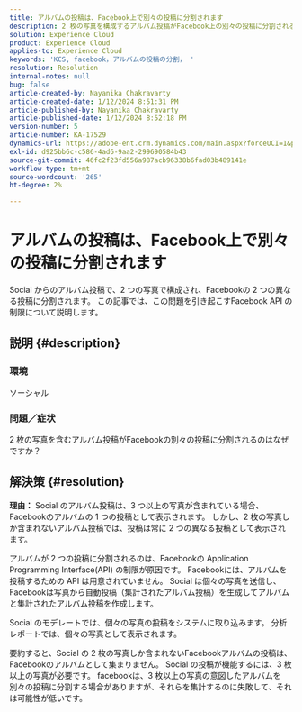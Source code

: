 ```yaml
---
title: アルバムの投稿は、Facebook上で別々の投稿に分割されます
description: 2 枚の写真を構成するアルバム投稿がFacebook上の別々の投稿に分割される理由を説明します。 これは、Facebook API の制限が原因です。
solution: Experience Cloud
product: Experience Cloud
applies-to: Experience Cloud
keywords: 'KCS, facebook，アルバムの投稿の分割， '
resolution: Resolution
internal-notes: null
bug: false
article-created-by: Nayanika Chakravarty
article-created-date: 1/12/2024 8:51:31 PM
article-published-by: Nayanika Chakravarty
article-published-date: 1/12/2024 8:52:18 PM
version-number: 5
article-number: KA-17529
dynamics-url: https://adobe-ent.crm.dynamics.com/main.aspx?forceUCI=1&pagetype=entityrecord&etn=knowledgearticle&id=2dac1858-8cb1-ee11-a569-6045bd0063aa
exl-id: d925bb6c-c586-4ad6-9aa2-299690584b43
source-git-commit: 46fc2f23fd556a987acb96338b6fad03b489141e
workflow-type: tm+mt
source-wordcount: '265'
ht-degree: 2%

---
```


# アルバムの投稿は、Facebook上で別々の投稿に分割されます


Social からのアルバム投稿で、2 つの写真で構成され、Facebookの 2 つの異なる投稿に分割されます。 この記事では、この問題を引き起こすFacebook API の制限について説明します。

## 説明 {#description}


### <b>環境</b>

ソーシャル

### <b>問題／症状</b>

2 枚の写真を含むアルバム投稿がFacebookの別々の投稿に分割されるのはなぜですか？


## 解決策 {#resolution}

<b>理由：</b>
Social のアルバム投稿は、3 つ以上の写真が含まれている場合、Facebookのアルバムの 1 つの投稿として表示されます。 しかし、2 枚の写真しか含まれないアルバム投稿では、投稿は常に 2 つの異なる投稿として表示されます。

アルバムが 2 つの投稿に分割されるのは、Facebookの Application Programming Interface(API) の制限が原因です。 Facebookには、アルバムを投稿するための API は用意されていません。 Social は個々の写真を送信し、Facebookは写真から自動投稿（集計されたアルバム投稿）を生成してアルバムと集計されたアルバム投稿を作成します。

Social のモデレートでは、個々の写真の投稿をシステムに取り込みます。 分析レポートでは、個々の写真として表示されます。

要約すると、Social の 2 枚の写真しか含まれないFacebookアルバムの投稿は、Facebookのアルバムとして集まりません。 Social の投稿が機能するには、3 枚以上の写真が必要です。 facebookは、3 枚以上の写真の意図したアルバムを別々の投稿に分割する場合がありますが、それらを集計するのに失敗して、それは可能性が低いです。
